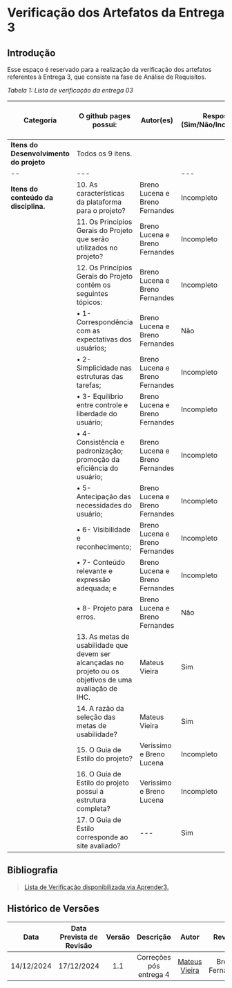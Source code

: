 # Verificação dos Artefatos da Entrega 3

## Introdução

Esse espaço é reservado para a realização da verificação dos artefatos referentes à Entrega 3, que consiste na fase de Análise de Requisitos.

_Tabela 1: Lista de verificação da entrega 03_

| **Categoria**                           | **O github pages possui:**                                                                               | **Autor(es)**                  | **Resposta** (Sim/Não/Incompleto) | **Versão, Data e Hora da Avaliação** | **Observações**                                |
| --------------------------------------- | -------------------------------------------------------------------------------------------------------- | ------------------------------ | --------------------------------- | ------------------------------------ | ---------------------------------------------- |
| **Itens do Desenvolvimento do projeto** | Todos os 9 itens.                                                                                        |                                |                                   | 1.0, 18/12/2024, 18:04               |                                                |
| --                                      | ---                                                                                                      |                                | ---                               | ---                                  | ---                                            |
| **Itens do conteúdo da disciplina.**    | 10. As características da plataforma para o projeto?                                                     | Breno Lucena e Breno Fernandes | Incompleto                        | 1.0, 18/12/2024, 18:04               | Faltou as referências com foto.                |
|                                         | 11. Os Princípios Gerais do Projeto que serão utilizados no projeto?                                     | Breno Lucena e Breno Fernandes | Incompleto                        | 1.0, 18/12/2024, 18:04               | Faltou as referências com foto.                |
|                                         | 12. Os Princípios Gerais do Projeto contém os seguintes tópicos:                                         | Breno Lucena e Breno Fernandes | Incompleto                        | 1.0, 18/12/2024, 18:04               |                                                |
|                                         | • 1- Correspondência com as expectativas dos usuários;                                                   | Breno Lucena e Breno Fernandes | Não                               | 1.0, 18/12/2024, 18:04               |                                                |
|                                         | • 2- Simplicidade nas estruturas das tarefas;                                                            | Breno Lucena e Breno Fernandes | Incompleto                        | 1.0, 18/12/2024, 18:04               | Faltou as referências com foto.                |
|                                         | • 3- Equilíbrio entre controle e liberdade do usuário;                                                   | Breno Lucena e Breno Fernandes | Incompleto                        | 1.0, 18/12/2024, 18:04               | Faltou as referências com foto.                |
|                                         | • 4- Consistência e padronização; promoção da eficiência do usuário;                                     | Breno Lucena e Breno Fernandes | Incompleto                        | 1.0, 18/12/2024, 18:04               | Faltou as referências com foto.                |
|                                         | • 5- Antecipação das necessidades do usuário;                                                            | Breno Lucena e Breno Fernandes | Incompleto                        | 1.0, 18/12/2024, 18:04               |                                                |
|                                         | • 6- Visibilidade e reconhecimento;                                                                      | Breno Lucena e Breno Fernandes | Incompleto                        | 1.0, 18/12/2024, 18:04               | Faltou as referências com foto.                |
|                                         | • 7- Conteúdo relevante e expressão adequada; e                                                          | Breno Lucena e Breno Fernandes | Incompleto                        | 1.0, 18/12/2024, 18:04               | Faltou as referências com foto.                |
|                                         | • 8- Projeto para erros.                                                                                 | Breno Lucena e Breno Fernandes | Não                               | 1.0, 18/12/2024, 18:04               |                                                |
|                                         | 13. As metas de usabilidade que devem ser alcançadas no projeto ou os objetivos de uma avaliação de IHC. | Mateus Vieira                  | Sim                               | 1.0, 18/12/2024, 18:04               |                                                |
|                                         | 14. A razão da seleção das metas de usabilidade?                                                         | Mateus Vieira                  | Sim                               | 1.0, 18/12/2024, 18:04               |                                                |
|                                         | 15. O Guia de Estilo do projeto?                                                                         | Verissimo e Breno Lucena       | Incompleto                        | 1.0, 18/12/2024, 18:04               | Faltou as referências com foto.                |
|                                         | 16. O Guia de Estilo do projeto possui a estrutura completa?                                             | Verissimo e Breno Lucena       | Incompleto                        | 1.0, 18/12/2024, 18:04               | Faltou as referências com foto de cada tópico. |
|                                         | 17. O Guia de Estilo corresponde ao site avaliado?                                                       | ---                            | Sim                               | 1.0, 18/12/2024, 18:04               |                                                |

## Bibliografia

> [Lista de Verificação disponibilizada via Aprender3.](https://aprender3.unb.br/pluginfile.php/2972625/mod_resource/content/58/Plano_de_Ensino%20FIHC%20022024%20Turma%2001%20v2.pdf)

## Histórico de Versões

|    Data    | Data Prevista de Revisão | Versão |        Descrição        |                   Autor                    |     Revisor     |
| :--------: | :----------------------: | :----: | :---------------------: | :----------------------------------------: | :-------------: |
| 14/12/2024 |        17/12/2024        |  1.1   | Correções pós entrega 4 | [Mateus Vieira](https://github.com/matix0) | Breno Fernandes |
